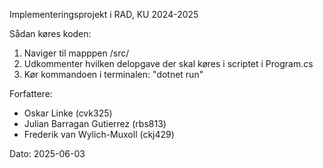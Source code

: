 Implementeringsprojekt i RAD, KU 2024-2025

Sådan køres koden:
1. Naviger til mapppen /src/
2. Udkommenter hvilken delopgave der skal køres i scriptet i Program.cs
3. Kør kommandoen i terminalen: "dotnet run"


Forfattere:
- Oskar Linke (cvk325)
- Julian Barragan Gutierrez (rbs813)
- Frederik van Wylich-Muxoll (ckj429)

Dato: 2025-06-03
